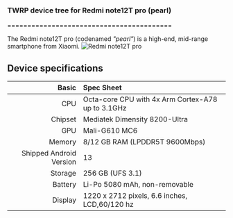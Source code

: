 ### TWRP device tree for Redmi note12T pro (pearl)

=========================================

The Redmi note12T pro (codenamed _"pearl"_) is a high-end, mid-range smartphone from Xiaomi.
![Redmi note12T pro](https://img2.imgtp.com/2024/03/07/7gLhcWh3.jpg)

## Device specifications

Basic   | Spec Sheet
-------:|:-------------------------
CPU     | Octa-core CPU with 4x Arm Cortex-A78 up to 3.1GHz
Chipset | Mediatek Dimensity 8200-Ultra
GPU     | Mali-G610 MC6
Memory  | 8/12 GB RAM (LPDDR5T 9600Mbps)
Shipped Android Version | 13
Storage | 256 GB (UFS 3.1)
Battery | Li-Po 5080 mAh, non-removable
Display | 1220 x 2712 pixels, 6.6 inches, LCD,60/120 hz

